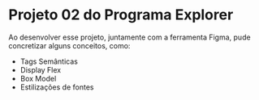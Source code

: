 <h1>Projeto 02 do Programa Explorer</h1>

  <p>Ao desenvolver esse projeto, juntamente com a ferramenta Figma, pude concretizar alguns conceitos, como:
  </p>

  <ul>
    <li>Tags Semânticas</li>
    <li>Display Flex</li>
    <li>Box Model</li>
    <li>Estilizações de fontes</li>

  </ul>
